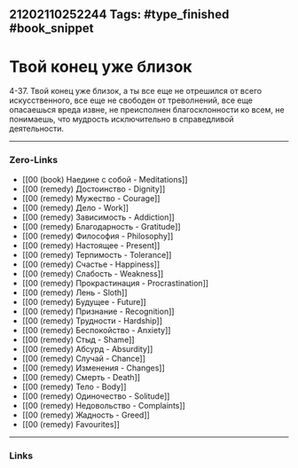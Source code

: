 21202110252244
Tags: #type_finished #book_snippet 
---
# Твой конец уже близок

 4-37. Твой конец уже близок, а ты все еще не отрешился от всего искусственного, все еще не свободен от треволнений, все еще опасаешься вреда извне, не преисполнен благосклонности ко всем, не понимаешь, что мудрость исключительно в справедливой деятельности. 

---
### Zero-Links
 - [[00 (book) Наедине с собой - Meditations]]
 - [[00 (remedy) Достоинство - Dignity]]
 - [[00 (remedy) Мужество - Courage]]
 - [[00 (remedy) Дело - Work]]
 - [[00 (remedy) Зависимость - Addiction]]
 - [[00 (remedy) Благодарность - Gratitude]]
 - [[00 (remedy) Философия - Philosophy]]
 - [[00 (remedy) Настоящее - Present]]
 - [[00 (remedy) Терпимость - Tolerance]]
 - [[00 (remedy) Счастье - Happiness]]
 - [[00 (remedy) Слабость - Weakness]]
 - [[00 (remedy) Прокрастинация - Procrastination]]
 - [[00 (remedy) Лень - Sloth]]
 - [[00 (remedy) Будущее - Future]]
 - [[00 (remedy) Признание - Recognition]]
 - [[00 (remedy) Трудности - Hardship]]
 - [[00 (remedy) Беспокойство - Anxiety]]
 - [[00 (remedy) Стыд - Shame]]
 - [[00 (remedy) Абсурд - Absurdity]]
 - [[00 (remedy) Случай - Chance]]
 - [[00 (remedy) Изменения - Changes]]
 - [[00 (remedy) Смерть - Death]]
 - [[00 (remedy) Тело - Body]]
 - [[00 (remedy) Одиночество - Solitude]]
 - [[00 (remedy) Недовольство - Complaints]]
 - [[00 (remedy) Жадность - Greed]]
 - [[00 (remedy) Favourites]]
---
### Links
